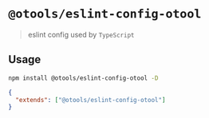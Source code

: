 # `@otools/eslint-config-otool`

> eslint config used by `TypeScript`

## Usage

```bash
npm install @otools/eslint-config-otool -D
```

```json
{
  "extends": ["@otools/eslint-config-otool"]
}
```
